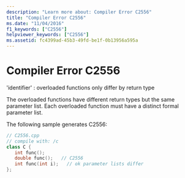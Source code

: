 ```yaml
---
description: "Learn more about: Compiler Error C2556"
title: "Compiler Error C2556"
ms.date: "11/04/2016"
f1_keywords: ["C2556"]
helpviewer_keywords: ["C2556"]
ms.assetid: fc4399ad-45b3-49fd-be1f-0b13956a595a
---
```

# Compiler Error C2556

'identifier' : overloaded functions only differ by return type

The overloaded functions have different return types but the same parameter list. Each overloaded function must have a distinct formal parameter list.

The following sample generates C2556:

```cpp
// C2556.cpp
// compile with: /c
class C {
   int func();
   double func();   // C2556
   int func(int i);   // ok parameter lists differ
};
```

